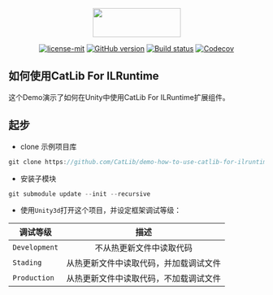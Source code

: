<p align="center"><img width="173" height="57" src="http://catlib.io/imgs/logo-txt.png"></p>

<p align="center">
<a href="https://github.com/CatLib/CatLib/blob/master/LICENSE"><img src="https://img.shields.io/badge/license-MIT-blue.svg" title="license-mit" /></a>
<a href="https://github.com/CatLib/CatLib/"><img src="https://badge.fury.io/gh/catlib%2Fcatlib.svg" title="GitHub version" /></a>
<a href="https://ci.appveyor.com/project/catlib/core"><img src="https://ci.appveyor.com/api/projects/status/tk3o571mwbw2rykj?svg=true" title="Build status"/></a>
<a href="https://codecov.io/gh/CatLib/Core">
  <img src="https://codecov.io/gh/CatLib/Core/branch/master/graph/badge.svg" alt="Codecov" />
</a>

## 如何使用CatLib For ILRuntime

这个Demo演示了如何在Unity中使用CatLib For ILRuntime扩展组件。

## 起步

- clone 示例项目库

```csharp
git clone https://github.com/CatLib/demo-how-to-use-catlib-for-ilruntime.git
```

- 安装子模块

```csharp
git submodule update --init --recursive
```

- 使用`Unity3d`打开这个项目，并设定框架调试等级：

| 调试等级                            | 描述                 |
| -------------------------------- |:----------------------------:|
| `Development`     | 不从热更新文件中读取代码      |
| `Stading`         | 从热更新文件中读取代码，并加载调试文件      |
| `Production`      | 从热更新文件中读取代码，不加载调试文件      |
